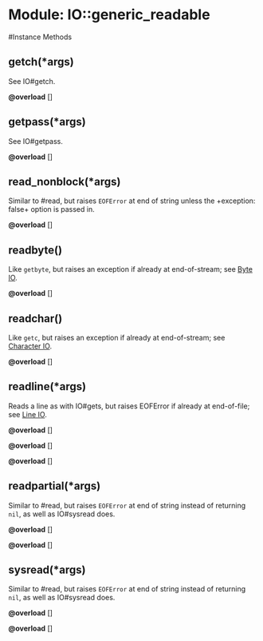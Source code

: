 # Module: IO::generic_readable
    




#Instance Methods
## getch(*args) [](#method-i-getch)
See IO#getch.

**@overload** [] 

## getpass(*args) [](#method-i-getpass)
See IO#getpass.

**@overload** [] 

## read_nonblock(*args) [](#method-i-read_nonblock)
Similar to #read, but raises `EOFError` at end of string unless the
+exception: false+ option is passed in.

**@overload** [] 

## readbyte() [](#method-i-readbyte)
Like `getbyte`, but raises an exception if already at end-of-stream; see [Byte
IO](rdoc-ref:IO@Byte+IO).

**@overload** [] 

## readchar() [](#method-i-readchar)
Like `getc`, but raises an exception if already at end-of-stream; see
[Character IO](rdoc-ref:IO@Character+IO).

**@overload** [] 

## readline(*args) [](#method-i-readline)
Reads a line as with IO#gets, but raises EOFError if already at end-of-file;
see [Line IO](rdoc-ref:IO@Line+IO).

**@overload** [] 

**@overload** [] 

**@overload** [] 

## readpartial(*args) [](#method-i-readpartial)
Similar to #read, but raises `EOFError` at end of string instead of returning
`nil`, as well as IO#sysread does.

**@overload** [] 

**@overload** [] 

## sysread(*args) [](#method-i-sysread)
Similar to #read, but raises `EOFError` at end of string instead of returning
`nil`, as well as IO#sysread does.

**@overload** [] 

**@overload** [] 

